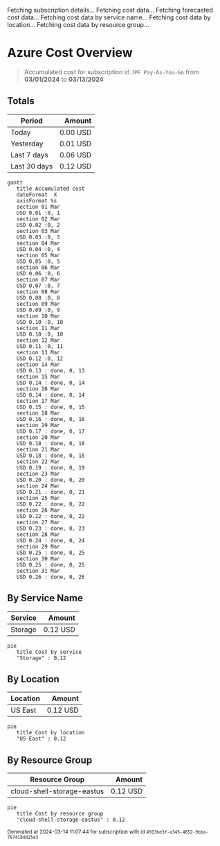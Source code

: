Fetching subscription details...
Fetching cost data...
Fetching forecasted cost data...
Fetching cost data by service name...
Fetching cost data by location...
Fetching cost data by resource group...
# Azure Cost Overview

> Accumulated cost for subscription id `JPF Pay-As-You-Go` from **03/01/2024** to **03/13/2024**

## Totals

|Period|Amount|
|---|---:|
|Today|0.00 USD|
|Yesterday|0.01 USD|
|Last 7 days|0.06 USD|
|Last 30 days|0.12 USD|

```mermaid
gantt
   title Accumulated cost
   dateFormat  X
   axisFormat %s
   section 01 Mar
   USD 0.01 :0, 1
   section 02 Mar
   USD 0.02 :0, 2
   section 03 Mar
   USD 0.03 :0, 3
   section 04 Mar
   USD 0.04 :0, 4
   section 05 Mar
   USD 0.05 :0, 5
   section 06 Mar
   USD 0.06 :0, 6
   section 07 Mar
   USD 0.07 :0, 7
   section 08 Mar
   USD 0.08 :0, 8
   section 09 Mar
   USD 0.09 :0, 9
   section 10 Mar
   USD 0.10 :0, 10
   section 11 Mar
   USD 0.10 :0, 10
   section 12 Mar
   USD 0.11 :0, 11
   section 13 Mar
   USD 0.12 :0, 12
   section 14 Mar
   USD 0.13 : done, 0, 13
   section 15 Mar
   USD 0.14 : done, 0, 14
   section 16 Mar
   USD 0.14 : done, 0, 14
   section 17 Mar
   USD 0.15 : done, 0, 15
   section 18 Mar
   USD 0.16 : done, 0, 16
   section 19 Mar
   USD 0.17 : done, 0, 17
   section 20 Mar
   USD 0.18 : done, 0, 18
   section 21 Mar
   USD 0.18 : done, 0, 18
   section 22 Mar
   USD 0.19 : done, 0, 19
   section 23 Mar
   USD 0.20 : done, 0, 20
   section 24 Mar
   USD 0.21 : done, 0, 21
   section 25 Mar
   USD 0.22 : done, 0, 22
   section 26 Mar
   USD 0.22 : done, 0, 22
   section 27 Mar
   USD 0.23 : done, 0, 23
   section 28 Mar
   USD 0.24 : done, 0, 24
   section 29 Mar
   USD 0.25 : done, 0, 25
   section 30 Mar
   USD 0.25 : done, 0, 25
   section 31 Mar
   USD 0.26 : done, 0, 26
```

## By Service Name

|Service|Amount|
|---|---:|
|Storage|0.12 USD|

```mermaid
pie
   title Cost by service
   "Storage" : 0.12
```

## By Location

|Location|Amount|
|---|---:|
|US East|0.12 USD|

```mermaid
pie
   title Cost by location
   "US East" : 0.12
```

## By Resource Group

|Resource Group|Amount|
|---|---:|
|cloud-shell-storage-eastus|0.12 USD|

```mermaid
pie
   title Cost by resource group
   "cloud-shell-storage-eastus" : 0.12
```

<sup>Generated at 2024-03-14 11:07:44 for subscription with id `4913be3f-a345-4652-9bba-767418dd25e3`</sup>
